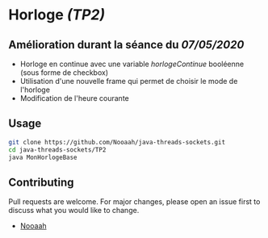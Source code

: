 # Horloge *(TP2)*

## Amélioration durant la séance du *07/05/2020*

- Horloge en continue avec une variable *horlogeContinue* booléenne (sous forme de checkbox)
- Utilisation d'une nouvelle frame qui permet de choisir le mode de l'horloge
- Modification de l'heure courante

## Usage

```bash
git clone https://github.com/Nooaah/java-threads-sockets.git
cd java-threads-sockets/TP2
java MonHorlogeBase
```

## Contributing
Pull requests are welcome. For major changes, please open an issue first to discuss what you would like to change.

- [Nooaah](https://noah-chatelain.fr)